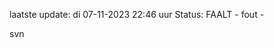 laatste update: 
di 07-11-2023 22:46   uur 
Status: FAALT - fout - 
<div class="service R">svn</div>